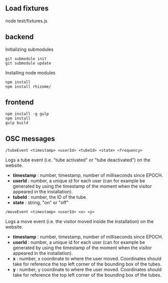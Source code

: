 Load fixtures
--------------

node test/fixtures.js

backend
--------

Initializing submodules

```
git submodule init
git submodule update
```

Installing node modules

```
npm install
npm install rhizome/
```

frontend
----------

```
npm install -g gulp
npm install
gulp build
```

OSC messages
--------------

```
/tubeEvent <timestamp> <userId> <tubeId> <state> <frequency>
```
Logs a tube event (i.e. "tube activated" or "tube deactivated") on the website. 
- **timestamp** : number, timestamp, number of milliseconds since EPOCH.
- **userId** : number, a unique id for each user (can for example be generated by using the timestamp of the moment when the visitor appeared in the installation).
- **tubeId** : number, the ID of the tube.
- **state** : string, "on" or "off"

```
/moveEvent <timestamp> <userId> <x> <y>
```
Logs a move event (i.e. the visitor moved inside the installation) on the website. 
- **timestamp** : number, timestamp, number of milliseconds since EPOCH.
- **userId** : number, a unique id for each user (can for example be generated by using the timestamp of the moment when the visitor appeared in the installation).
- **x** : number, x coordinate to where the user moved. Coordinates should take for reference the top left corner of the bounding box of the tubes.
- **y** : number, y coordinate to where the user moved. Coordinates should take for reference the top left corner of the bounding box of the tubes.
